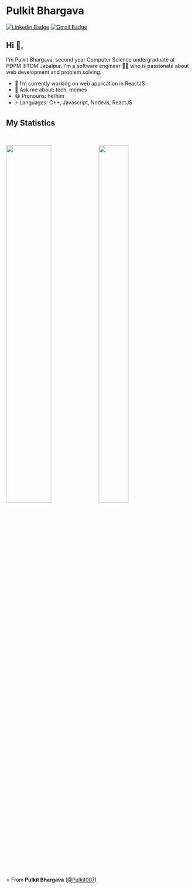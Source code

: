 # Pulkit Bhargava
[![Linkedin Badge](https://img.shields.io/badge/-pulkitbhargava-blue?style=flat-square&logo=Linkedin&logoColor=white&link=https://www.linkedin.com/in/pulkit077/)](https://www.linkedin.com/in/pulkit077/) [![Gmail Badge](https://img.shields.io/badge/-pulkitbhargava222@gmail.com-c14438?style=flat-square&logo=Gmail&logoColor=white&link=mailto:pulkitbhargava222@gmail.com)](mailto:pulkitbhargava222@gmail.com) 

## Hi 👋, 
I'm Pulkit Bhargava, second year Computer Science undergraduate at PDPM IIITDM Jabalpur. I'm a software engineer 👨‍💻 who is passionate about web development and problem solving.

- 🔭 I’m currently working on web application in ReactJS
- 💬 Ask me about: tech, memes
- 😄 Pronouns: he/him
-  ⚡ Languages: C++, Javascript, NodeJs, ReactJS

## My Statistics

<br/>
<p align="left">
  <img height="50%" width="49.5%" src="https://github-readme-stats.vercel.app/api?username=Pulkit007&show_icons=true&theme=dark&hide_border=true" />
  <img height="50%" width="40%" src="https://github-readme-stats-eight-theta.vercel.app/api/top-langs/?username=Pulkit007&layout=compact&langs_count=8&theme=dark&hide_border=true"/>
 </a>
</p>
<br>

⭐️ From **Pulkit Bhargava** ([@Pulkit007](https://github.com/Pulkit007))
